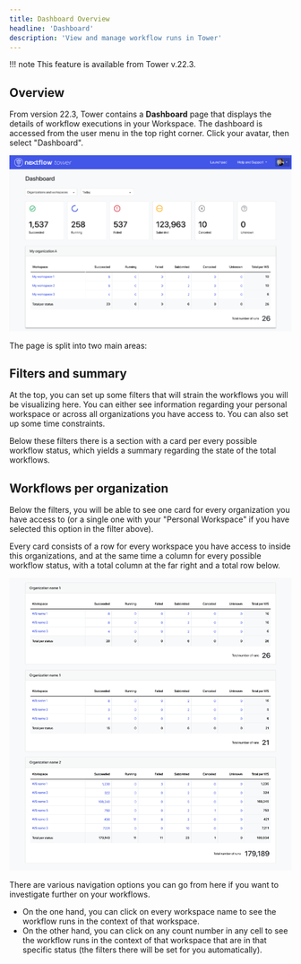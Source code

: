 ```yaml
---
title: Dashboard Overview
headline: 'Dashboard'
description: 'View and manage workflow runs in Tower'
---
```


!!! note 
    This feature is available from Tower v.22.3.

## Overview

From version 22.3, Tower contains a **Dashboard** page that displays the details of workflow executions in your Workspace. The dashboard is accessed from the user menu in the top right corner. Click your avatar, then select "Dashboard".

![](_images/dashboard_hero.png)

The page is split into two main areas:

## Filters and summary

At the top, you can set up some filters that will strain the workflows you will be visualizing here. You can either see information regarding your personal workspace or across all organizations you have access to. You can also set up some time constraints.

Below these filters there is a section with a card per every possible workflow status, which yields a summary regarding the state of the total workflows.

## Workflows per organization

Below the filters, you will be able to see one card for every organization you have access to (or a single one with your "Personal Workspace" if you have selected this option in the filter above).

Every card consists of a row for every workspace you have access to inside this organizations, and at the same time a column for every possible workflow status, with a total column at the far right and a total row below.

![](_images/dashboard_orgs.png)

There are various navigation options you can go from here if you want to investigate further on your workflows.

 - On the one hand, you can click on every workspace name to see the workflow runs in the context of that workspace.
 - On the other hand, you can click on any count number in any cell to see the workflow runs in the context of that workspace that are in that specific status (the filters there will be set for you automatically).

